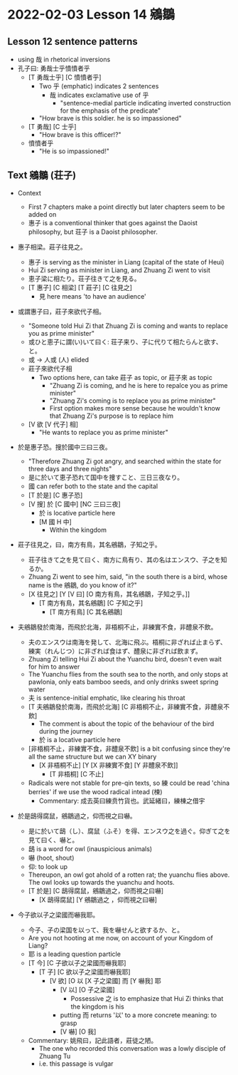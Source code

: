 # 2022-02-03 Lesson 14 鵷鶵

## Lesson 12 sentence patterns
* using 哉 in rhetorical inversions
* 孔子曰: 勇哉士乎憤憤者乎
  * [T 勇哉士乎] [C 憤憤者乎]
    * Two 乎 (emphatic) indicates 2 sentences
      * 哉 indicates exclamative use of 乎
        * "sentence-medial particle indicating inverted construction for the emphasis of the predicate"
    * "How brave is this soldier. he is so impassioned"
  * [T 勇哉] [C 士乎]
    * "How brave is this officer!?"
  * 憤憤者乎
    * "He is so impassioned!"
## Text 鵷鶵 (荘子)
* Context
  * First 7 chapters make a point directly but later chapters seem to be added on
  * 惠子 is a conventional thinker that goes against the Daoist philosophy, but 荘子 is a Daoist philosopher.

* 惠子相梁。莊子往見之。
  * 惠子 is serving as the minister in Liang (capital of the state of Heui)
  * Hui Zi serving as minister in Liang, and Zhuang Zi went to visit
  * 恵子梁に相たり。荘子往きて之を見る。
  * [T 惠子] [C 相梁] [T 莊子] [C 往見之]
    * 見 here means 'to have an audience'
* 或謂惠子曰，莊子來欲代子相。
  * "Someone told Hui Zi that Zhuang Zi is coming and wants to replace you as prime minister"
  * 或ひと恵子に謂(い)いて曰く: 荘子来り、子に代りて相たらんと欲す、と。
  * 或 -> 人或 (人) elided
  * 莊子來欲代子相
    * Two options here, can take 莊子 as topic, or 莊子來 as topic
      * "Zhuang Zi is coming, and he is here to repalce you as prime minister"
      * "Zhuang Zi's coming is to replace you as prime minister"
      * First option makes more sense because he wouldn't know that Zhuang Zi's purpose is to replace him
  * [V 欲 [V 代子] 相]
    * "He wants to replace you as prime minister"
* 於是惠子恐。搜於國中三曰三夜。
  * "Therefore Zhuang Zi got angry, and searched within the state for three days and three nights"
  * 是に於いて恵子恐れて国中を捜すこと、三日三夜なり。
  * 國 can refer both to the state and the capital
  * [T 於是] [C 惠子恐]
  * [V 搜] 於 [C 國中] [NC 三曰三夜]
    * 於 is locative particle here
    * [M 國 H 中]
      * Within the kingdom
* 莊子往見之，曰，南方有鳥，其名鵷鶵，子知之乎。
  * 荘子往きて之を見て曰く、南方に鳥有り、其の名はエンスウ、子之を知るか。
  * Zhuang Zi went to see him, said, "in the south there is a bird, whose name is the 鵷鶵, do you know of it?"
  * [X 往見之] [Y [V 曰] [O 南方有鳥，其名鵷鶵，子知之乎。]]
    * [T 南方有鳥，其名鵷鶵] [C 子知之乎]
      *  [T 南方有鳥] [C 其名鵷鶵]
* 夫鵷鶵發於南海，而飛於北海，非梧桐不止，非練實不食，非醴泉不飲。
  * 夫のエンスウは南海を発して、北海に飛ぶ。梧桐に非ざれば止まらず、練実（れんじつ）に非ざれば食はず、醴泉に非ざれば飲まず。
  * Zhuang Zi telling Hui Zi about the Yuanchu bird, doesn't even wait for him to answer
  * The Yuanchu flies from the south sea to the north, and only stops at pawlonia, only eats bamboo seeds, and only drinks sweet spring water
  * 夫 is sentence-initial emphatic, like clearing his throat
  * [T 夫鵷鶵發於南海，而飛於北海] [C 非梧桐不止，非練實不食，非醴泉不飲]
    * The comment is about the topic of the behaviour of the bird during the journey
    * 於 is a locative particle here
  * [非梧桐不止，非練實不食，非醴泉不飲] is a bit confusing since they're all the same structure but we can XY binary
    * [X 非梧桐不止] [Y [X 非練實不食] [Y 非醴泉不飲]]
      * [T 非梧桐] [C 不止]
  * Radicals were not stable for pre-qin texts, so 練 could be read 'china berries' if we use the wood radical intead (楝)
    * Commentary:  成去英曰練贲竹貨也。武延緒曰，練棟之借宇
* 於是鴟得腐鼠，鵷鶵過之，仰而視之曰嚇。
  * 是に於いて鴟（し）、腐鼠（ふそ）を得、エンスウ之を過ぐ。仰ぎて之を見て曰く、嚇と。
  * 鴟 is a word for owl (inauspicious animals)
  * 嚇 (hoot, shout)
  * 仰: to look up
  * Thereupon, an owl got ahold of a rotten rat; the yuanchu flies above. The owl looks up towards the yuanchu and hoots.
  * [T 於是] [C 鴟得腐鼠，鵷鶵過之，仰而視之曰嚇]
    * [X 鴟得腐鼠] [Y 鵷鶵過之 ，仰而視之曰嚇]
* 今子欲以子之梁國而嚇我耶。
  * 今子、子の梁国を以って、我を嚇せんと欲するか、と。
  * Are you not hooting at me now, on account of your Kingdom of Liang?
  * 耶 is a leading question particle
  * [T 今] [C 子欲以子之梁國而嚇我耶]
    * [T 子] [C 欲以子之梁國而嚇我耶]
      * [V 欲] [O 以 [X 子之梁國] 而 [Y 嚇我] 耶
        * [V 以] [O 子之梁國]
          * Possessive 之 is to emphasize that Hui Zi thinks that the kingdom is his
        * putting 而 returns '以' to a more concrete meaning: to grasp
        * [V 嚇] [O 我]
  * Commentary: 姚飛曰，記此語者，莊徒之陋。
    * The one who recorded this conversation was a lowly disciple of Zhuang Tu
    * i.e. this passage is vulgar

